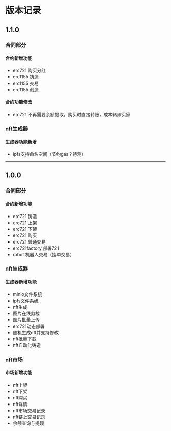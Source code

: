 # 版本记录

## 1.1.0

### 合同部分

#### 合约新增功能

- erc721        购买分红
- erc1155        铸造
- erc1155        交易
- erc1155        创造

#### 合约功能修改

- erc721       不再需要余额提取，购买时直接转账，成本转嫁买家

### nft生成器

#### 生成器功能新增

- ipfs支持命名空间（节约gas？待测）

----------------------------------

## 1.0.0

### 合同部分

#### 合约新增功能

- erc721        铸造
- erc721        上架
- erc721        下架
- erc721        购买
- erc721        普通交易
- erc721factory 部署721
- robot         机器人交易（挂单交易）

### nft生成器

#### 生成器新增功能

- minio文件系统
- ipfs文件系统
- nft生成
- 图片在线剪裁
- 图片批量上传
- erc721动态部署
- 随机生成nft并支持修改
- nft批量下载
- nft自动化铸造

### nft市场

#### 市场新增功能

- nft上架
- nft下架
- nft购买
- nft详情
- nft市场交易记录
- nft链上交易记录
- 余额查询与提现

